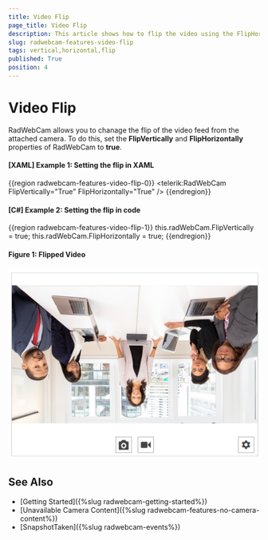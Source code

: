 ```yaml
---
title: Video Flip
page_title: Video Flip
description: This article shows how to flip the video using the FlipHorizontally and FlipVertically properties of RadWebCam.
slug: radwebcam-features-video-flip
tags: vertical,horizontal,flip
published: True
position: 4
---
```


# Video Flip

RadWebCam allows you to chanage the flip of the video feed from the attached camera. To do this, set the __FlipVertically__ and __FlipHorizontally__ properties of RadWebCam to __true__.

#### __[XAML] Example 1: Setting the flip in XAML__
{{region radwebcam-features-video-flip-0}}
	<telerik:RadWebCam FlipVertically="True" FlipHorizontally="True" />
{{endregion}}

#### __[C#] Example 2: Setting the flip in code__
{{region radwebcam-features-video-flip-1}}
	this.radWebCam.FlipVertically = true;
	this.radWebCam.FlipHorizontally = true;
{{endregion}}

#### Figure 1: Flipped Video
![](images/radwebcam-features-video-flip-0.png)

## See Also  
* [Getting Started]({%slug radwebcam-getting-started%})
* [Unavailable Camera Content]({%slug radwebcam-features-no-camera-content%})
* [SnapshotTaken]({%slug radwebcam-events%})
